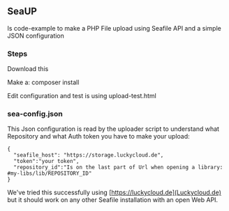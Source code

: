 ## SeaUP

Is code-example to make a PHP File upload using Seafile API and a simple JSON configuration 


### Steps

Download this

Make a: composer install 

Edit configuration and test is using upload-test.html

### sea-config.json

This Json configuration is read by the uploader script to understand what Repository and what Auth token you have to make your upload:


    {
      "seafile_host": "https://storage.luckycloud.de",
      "token":"your token",
      "repository_id":"Is on the last part of Url when opening a library: #my-libs/lib/REPOSITORY_ID"
    }

We've tried this successfully using [https://luckycloud.de](Luckycloud.de) but it should work on any other Seafile installation with an open Web API.